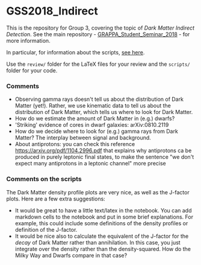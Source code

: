 # GSS2018_Indirect

This is the repository for Group 3, covering the topic of *Dark Matter Indirect Detection*. See the main repository - [GRAPPA_Student_Seminar_2018](https://github.com/bradkav/GRAPPA_Student_Seminar_2018) - for more information.

In particular, for information about the scripts, [see here](https://github.com/bradkav/GRAPPA_Student_Seminar_2018/wiki/Scripts).

Use the `review/` folder for the LaTeX files for your review and the `scripts/` folder for your code.

### Comments

* Observing gamma rays doesn't tell us about the distribution of Dark Matter (yet!). Rather, we use kinematic data to tell us about the distribution of Dark Matter, which tells us where to look for Dark Matter.
* How do we estimate the amount of Dark Matter in (e.g.) dwarfs?
* 'Striking' evidence of cores in dwarf galaxies: arXiv:0810.2119
* How do we decide where to look for (e.g.) gamma rays from Dark Matter? The interplay between signal and background.
* About antiprotons:  you can check this reference https://arxiv.org/pdf/1104.2996.pdf that explains why antiprotons ca be produced in purely leptonic final states, to make the sentence "we don't expect many antiprotons in a leptonic channel" more precise

### Comments on the scripts

The Dark Matter density profile plots are very nice, as well as the J-factor plots. Here are a few extra suggestions:

* It would be great to have a little text/latex in the notebook. You can add markdown cells to the notebook and put in some brief explanations. For example, this could include some definitions of the density profiles or definition of the J-factor.
* It would be nice also to calculate the equivalent of the J-factor for the *decay* of Dark Matter rather than annihilation. In this case, you just integrate over the density rather than the density-squared. How do the Milky Way and Dwarfs compare in that case?
